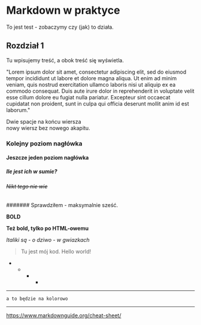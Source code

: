 # Markdown w praktyce

<!--- Komentarze jak w HTML  --->

To jest test - zobaczymy czy (jak) to działa.

## Rozdział 1

Tu wpisujemy treść, a obok treść się wyświetla. 

"Lorem
 ipsum
  dolor
   sit
    amet,
    consectetur
    adipiscing
    elit, sed do eiusmod tempor incididunt ut labore et dolore magna aliqua. Ut enim ad minim veniam, quis nostrud exercitation ullamco laboris nisi ut aliquip ex ea commodo consequat. Duis aute irure dolor in reprehenderit in voluptate velit esse cillum dolore eu fugiat nulla pariatur. Excepteur sint occaecat cupidatat non proident, sunt in culpa qui officia deserunt mollit anim id est laborum."

Dwie spacje na końcu wiersza  
nowy wiersz bez nowego akapitu.

### Kolejny  poziom nagłówka

#### Jeszcze jeden poziom nagłówka

##### Ile jest ich w sumie?

###### ~~Nikt tego nie wie~~

####### Sprawdziłem - maksymalnie sześć.

**BOLD**

<b>Też bold, tylko po HTML-owemu</b>

*Italiki są - o dziwo - w gwiazkach*

> Tu jest mój kod. Hello world!

- 
    - 
        -
            -

---

`a to będzie na kolorowo`

---

https://www.markdownguide.org/cheat-sheet/